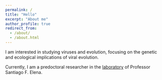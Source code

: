 ```yaml
---
permalink: /
title: "Hello"
excerpt: "About me"
author_profile: true
redirect_from: 
  - /about/
  - /about.html
---
```


I am interested in studying viruses and evolution, focusing on the genetic and ecological implications of viral evolution.

Currently, I am a predoctoral researcher in the [laboratory](https://sfelenalab.csic.es) of Professor Santiago F. Elena.
